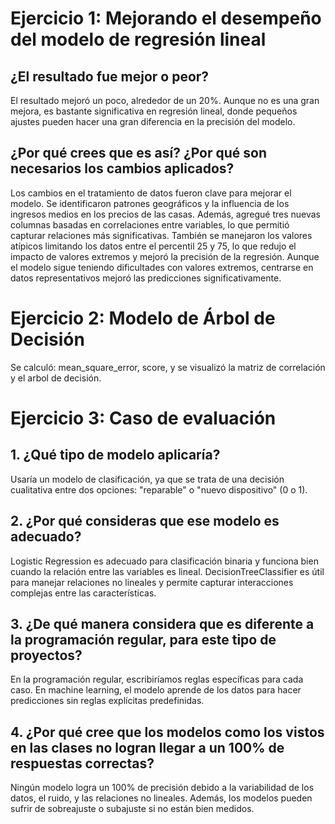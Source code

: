 # Ejercicio 1: Mejorando el desempeño del modelo de regresión lineal

## ¿El resultado fue mejor o peor?

El resultado mejoró un poco, alrededor de un 20%. Aunque no es una gran mejora, es bastante significativa en regresión lineal, donde pequeños ajustes pueden hacer una gran diferencia en la precisión del modelo.

## ¿Por qué crees que es así? ¿Por qué son necesarios los cambios aplicados?

Los cambios en el tratamiento de datos fueron clave para mejorar el modelo. Se identificaron patrones geográficos y la influencia de los ingresos medios en los precios de las casas. Además, agregué tres nuevas columnas basadas en correlaciones entre variables, lo que permitió capturar relaciones más significativas. También se manejaron los valores atípicos limitando los datos entre el percentil 25 y 75, lo que redujo el impacto de valores extremos y mejoró la precisión de la regresión. Aunque el modelo sigue teniendo dificultades con valores extremos, centrarse en datos representativos mejoró las predicciones significativamente.

# Ejercicio 2: Modelo de Árbol de Decisión

Se calculó: mean_square_error, score, y se visualizó la matriz de correlación y el arbol de decisión.

# Ejercicio 3: Caso de evaluación

## 1. ¿Qué tipo de modelo aplicaría?

Usaría un modelo de clasificación, ya que se trata de una decisión cualitativa entre dos opciones: "reparable" o "nuevo dispositivo" (0 o 1).

## 2. ¿Por qué consideras que ese modelo es adecuado?

Logistic Regression es adecuado para clasificación binaria y funciona bien cuando la relación entre las variables es lineal. DecisionTreeClassifier es útil para manejar relaciones no lineales y permite capturar interacciones complejas entre las características.

## 3. ¿De qué manera considera que es diferente a la programación regular, para este tipo de proyectos?

En la programación regular, escribiríamos reglas específicas para cada caso. En machine learning, el modelo aprende de los datos para hacer predicciones sin reglas explícitas predefinidas.

## 4. ¿Por qué cree que los modelos como los vistos en las clases no logran llegar a un 100% de respuestas correctas?

Ningún modelo logra un 100% de precisión debido a la variabilidad de los datos, el ruido, y las relaciones no lineales. Además, los modelos pueden sufrir de sobreajuste o subajuste si no están bien medidos.
